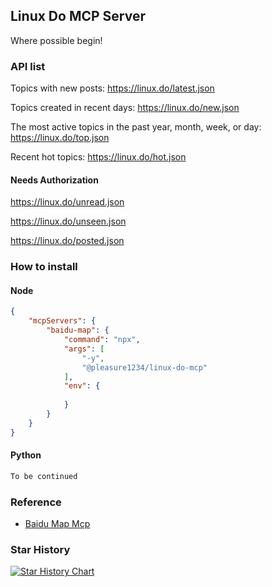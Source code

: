 ## Linux Do MCP Server

Where possible begin!

### API list

Topics with new posts: https://linux.do/latest.json

Topics created in recent days: https://linux.do/new.json

The most active topics in the past year, month, week, or day: https://linux.do/top.json

Recent hot topics: https://linux.do/hot.json

#### Needs Authorization

https://linux.do/unread.json

https://linux.do/unseen.json

https://linux.do/posted.json

### How to install

#### Node

```json
{
    "mcpServers": {
        "baidu-map": {
            "command": "npx",
            "args": [
                "-y",
                "@pleasure1234/linux-do-mcp"
            ],
            "env": {
                
            }
        }
    }
}
```

#### Python

```python
To be continued
```

### Reference

- [Baidu Map Mcp](https://github.com/baidu-maps/mcp)

### Star History

[![Star History Chart](https://api.star-history.com/svg?repos=Pleasurecruise/linux-do-mcp&type=Date)](https://www.star-history.com/#Pleasurecruise/linux-do-mcp&Date)